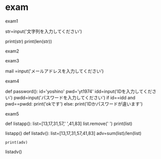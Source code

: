 # exam

exam1

str=input('文字列を入力してください')

print(str)
print(len(str))


exam2



exam3

mail =input('メールアドレスを入力してください')


    



exam4

def password():
    id='yoshino'
    pwd='yt1974'
    idd=input('IDを入力してください')
    pwdd=input('パスワードを入力してください')
    if id==idd and pwd==pwdd:
        print('okです')
    else:
        print('IDかパスワードが違います')
        



exam5

def listapp():
    list=[13,17,31,57,' ',41,83]
    list.remove(' ')
    print(list)
    
listapp()
def listadv():
    list=[13,17,31,57,41,83]
    adv=sum(list)/len(list)
    
    print(adv)
    
listadv()    
  

